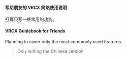 #### 写给朋友的 VRCX 简略使用说明

打算只写一些常用的功能。

#### VRCX Guidebook for Friends

Planning to cover only the most commonly used features.

> Only writing the Chinese version
